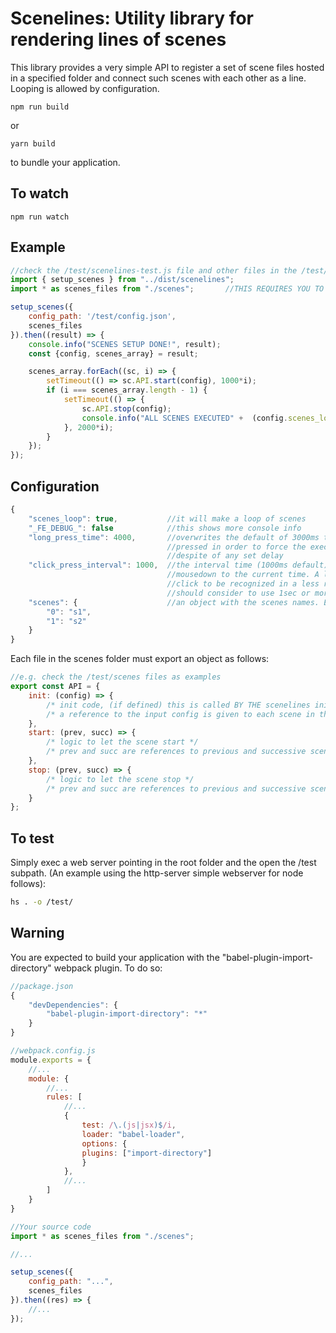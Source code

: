 # Scenelines: Utility library for rendering lines of scenes

This library provides a very simple API to register a set of scene files hosted in a specified folder and connect such scenes with each other as a line. Looping is allowed by configuration.

```
npm run build
```

or

```
yarn build
```

to bundle your application.


## To watch

```
npm run watch
```


## Example

```javascript
//check the /test/scenelines-test.js file and other files in the /test/ folder
import { setup_scenes } from "../dist/scenelines";
import * as scenes_files from "./scenes";       //THIS REQUIRES YOU TO BUILD YOUR APP USING THE "babel-plugin-import-directory" WEBPACK PLUGIN

setup_scenes({
    config_path: '/test/config.json',
    scenes_files
}).then((result) => {
    console.info("SCENES SETUP DONE!", result);
    const {config, scenes_array} = result;

    scenes_array.forEach((sc, i) => {
        setTimeout(() => sc.API.start(config), 1000*i);
        if (i === scenes_array.length - 1) {
            setTimeout(() => {
                sc.API.stop(config);
                console.info("ALL SCENES EXECUTED" +  (config.scenes_loop ? " (Loop would start again here)" : ""));
            }, 2000*i);
        }
    });    
});
```

## Configuration
```javascript
{
    "scenes_loop": true,           //it will make a loop of scenes
    "_FE_DEBUG_": false            //this shows more console info
    "long_press_time": 4000,       //overwrites the default of 3000ms that's the time you should keep the button 
                                   //pressed in order to force the execution of the registered listener 
                                   //despite of any set delay
    "click_press_interval": 1000,  //the interval time (1000ms default) used to check the time passed from 
                                   //mousedown to the current time. A longer time causes the any possible 
                                   //click to be recognized in a less reactive way (e.g. to avoid spurious clicks you 
                                   //should consider to use 1sec or more)
    "scenes": {                    //an object with the scenes names. Each one is a filename in the scenes folder
        "0": "s1",
        "1": "s2"
    }
}
```

Each file in the scenes folder must export an object as follows:
```javascript
//e.g. check the /test/scenes files as examples
export const API = {
    init: (config) => {
        /* init code, (if defined) this is called BY THE scenelines initialization process! */
        /* a reference to the input config is given to each scene in this function */
    },
    start: (prev, succ) => {
        /* logic to let the scene start */
        /* prev and succ are references to previous and successive scenes (with loop management) */
    },
    stop: (prev, succ) => {
        /* logic to let the scene stop */
        /* prev and succ are references to previous and successive scenes (with loop management) */
    }
};
```


## To test
Simply exec a web server pointing in the root folder and the open the /test subpath. (An example using the http-server simple webserver for node follows):

```bash
hs . -o /test/
```

## Warning
You are expected to build your application with the "babel-plugin-import-directory" webpack plugin. To do so:

```javascript
//package.json
{
    "devDependencies": {
        "babel-plugin-import-directory": "*"
    }
}
```

```javascript
//webpack.config.js
module.exports = {
    //...
    module: {
        //...
        rules: [
            //...
            {
                test: /\.(js|jsx)$/i,
                loader: "babel-loader",
                options: {
                plugins: ["import-directory"]
                }
            },
            //...
        ]
    }
}
```

```javascript
//Your source code
import * as scenes_files from "./scenes"; 

//...

setup_scenes({
    config_path: "...",
    scenes_files
}).then((res) => {
    //...
});
```